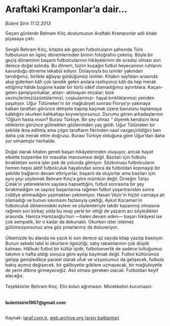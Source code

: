 # Araftaki Kramponlar’a dair...

*Bülent Şirin 11.12.2013*

<div class="yazi">Geçen günlerde Behram Kılıç dostumuzun Araftaki Kramponlar adlı kitabı piyasaya çıktı.<br/><br/>Sevgili Behram Kılıç, kitapta adı geçen futbolcuların şahsında Türk futbolunun en ilginç dönemlerinden birinin fotoğrafını çekmiş. Böyle bir geçiş döneminin başarılı futbolcularının hikâyelerinin de sıradışı olması son derece doğal aslında. Bu dönem, bizim kuşağın futbol heyecanının ruhlarını kavurduğu döneme tekabül ediyor. Dolayısıyla bu isimler yakından tanıdığımız, birlikte ağlayıp güldüğümüz isimler. Kitabın sayfaları arasında akıp giderken kâh çok tanıdık gelen anılara rastlıyoruz kâh da hep merak ettiğimiz hâlde bugüne kadar bir türlü vâkıf olamadığımız ayrıntılara. Kaçan- gelen şampiyonluklar, atılan- atılmayan imzalar; bize sevinçlerimiziüzüntülerimizi, coşkularımızı- hayal kırıklıklarımızı yeniden yaşatıyor. Uğur Tütüneker’in bir mağlubiyet sonrası Florya’yı yakmaya kalkan taraftarı görünce dehşete kapılıp kaçmak üzere bavulunu toplamaya kalktığını okurken kahkahayı koyveriyorsunuz. Durumu gören arkadaşlarının “Oğlum hasta mısın? Burası Türkiye. Bir şey olmaz ” diyerek kendisini ikna ettiklerini görünce gülmekten gözlerimden yaş geldi. Uğur Tütüneker bir şekilde ikna edilmiş ama çılgın taraftarın fikrinden nasıl vazgeçirildiğini ben daha çok merak ettim doğrusu. Burası Türkiye olduğuna göre Uğur’dan daha zor olmamıştır herhalde.<br/><br/>Doğal olarak kitabın geneli başarı hikâyelerinden oluşuyor, ancak hayat elbette tozpembe bir masallar manzumesi değil. Bazıları için futbolu bıraktıktan sonra işler pek de yolunda gitmiyor. Sözkonusu futbolcuların hemen hepsi aktif futbolculuk hayatından sonra da futboldan kopmayıp bir şekilde bağlarını devam ettiriyorlar, başarılı da oluyorlar ama bazıları için aynı şeyi söylemek Behram Kılıç’a göre mümkün değil. Örneğin Tanju Çolak’ın yeteneklerini sayılara hapsettiğini, futbol sonrasına bir şey bırakmadığını ve sayısız başarılarına rağmen futbol yaşantısından sonra ciddiye alınmadığını yazmaktan çekinmiyor. Hasan Vezir’in hiçbir camiaya ait olamadığı ve bunun sıkıntısını fazlasıyla çektiği, Aykut Kocaman’ın futbolculuk dönemindeki eylem ve söylemleriyle takdir kazanmış olmasına rağmen son birkaç yılda bu imajı yerle bir ettiği de yazarın acı söyledikleri arasında. Hamza Hamzaoğlu’nun —halen devam eden— başarı hikâyesi ise çok sempatik, bir o kadar da dokunaklı. Okurken ister istemez gülümsüyorsunuz ama göz pınarlarınız da doluveriyor.<br/><br/>Ülkemizde bu alanda ne yazık ki son derece az sayıda kitap yazılıp basılıyor. Bunun sebebi tabii ki okurların ilgisizliği, satış rakamlarının çok düşük kalması. Hâlbuki futbol bir kültür işidir, futbolseverlik de sadece tuttuğumuz takımın o hafta aldığı sonuca göre ayılıp bayılmak değil. Futbol kültürümüz gelişip genişledikçe paralel olarak ufuk ve vizyonumuz da gelişecek, futbola bakış açımız değişecek, bir galibiyetle göklere uçmayacak, bir mağlubiyetle de yerin dibine girmeyeceğiz. Asıl olması gereken olacak. Futboldan keyif alacağız.<br/><br/>Teşekkürler Behram Kılıç. Elin kolun ağrımasın. Mürekkebin kurumasın.<br/><br/><br/><b>bulentsirin1967@gmail.com</b><br/><br/>
</div>

Kaynak: [taraf.com.tr](http://www.taraf.com.tr:80/bulent-sirin/makale-araftaki-kramponlar-a-dair.htm), [web.archive.org (arşiv bağlantısı)](http://web.archive.org/web/20131213042616/http://www.taraf.com.tr:80/bulent-sirin/makale-araftaki-kramponlar-a-dair.htm)

